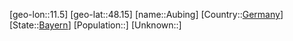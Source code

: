 ﻿---
location: [48.15,11.5]
type: City
tags:
- geo/City


SpocWebEntityId: 28919
isDeleted: false
confidential: public

---
[geo-lon::11.5]
[geo-lat::48.15]
[name::Aubing]
[Country::[Germany](geo/Continent/Europe/Germany.md)]
[State::[Bayern](geo/Continent/Europe/Germany/Bayern.md)]
[Population::]
[Unknown::]

